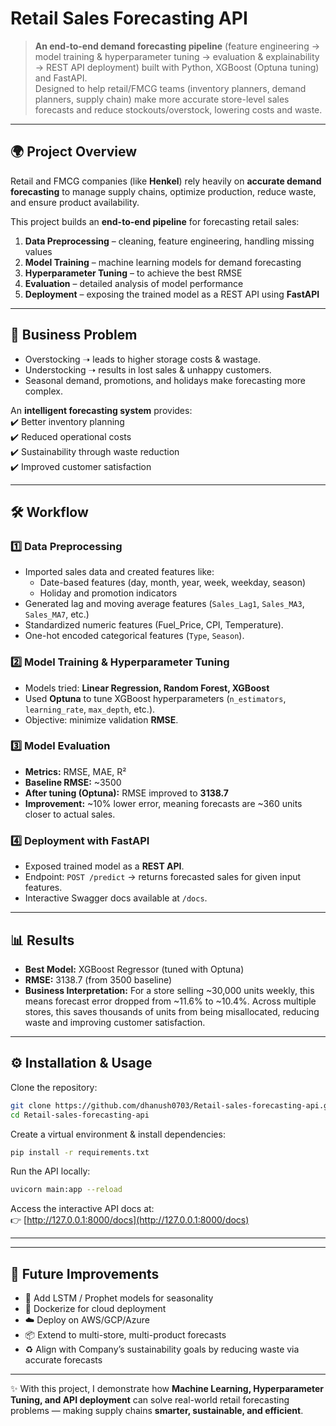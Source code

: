 # Retail Sales Forecasting API

> **An end-to-end demand forecasting pipeline** (feature engineering → model training & hyperparameter tuning → evaluation & explainability → REST API deployment) built with Python, XGBoost (Optuna tuning) and FastAPI.  
> Designed to help retail/FMCG teams (inventory planners, demand planners, supply chain) make more accurate store-level sales forecasts and reduce stockouts/overstock, lowering costs and waste.

---

## 🌍 Project Overview  
Retail and FMCG companies (like **Henkel**) rely heavily on **accurate demand forecasting** to manage supply chains, optimize production, reduce waste, and ensure product availability.  

This project builds an **end-to-end pipeline** for forecasting retail sales:  
1. **Data Preprocessing** – cleaning, feature engineering, handling missing values  
2. **Model Training** – machine learning models for demand forecasting  
3. **Hyperparameter Tuning** – to achieve the best RMSE  
4. **Evaluation** – detailed analysis of model performance  
5. **Deployment** – exposing the trained model as a REST API using **FastAPI**  

---

## 🎯 Business Problem  
- Overstocking ➝ leads to higher storage costs & wastage.  
- Understocking ➝ results in lost sales & unhappy customers.  
- Seasonal demand, promotions, and holidays make forecasting more complex.  

An **intelligent forecasting system** provides:  
✔️ Better inventory planning  
✔️ Reduced operational costs  
✔️ Sustainability through waste reduction  
✔️ Improved customer satisfaction  

---

## 🛠️ Workflow  

### **1️⃣ Data Preprocessing**  
- Imported sales data and created features like:  
  - Date-based features (day, month, year, week, weekday, season)  
  - Holiday and promotion indicators  
- Generated lag and moving average features (`Sales_Lag1`, `Sales_MA3`, `Sales_MA7`, etc.)  
- Standardized numeric features (Fuel_Price, CPI, Temperature).  
- One-hot encoded categorical features (`Type`, `Season`).  

### **2️⃣ Model Training & Hyperparameter Tuning**  
- Models tried: **Linear Regression, Random Forest, XGBoost**  
- Used **Optuna** to tune XGBoost hyperparameters (`n_estimators`, `learning_rate`, `max_depth`, etc.).  
- Objective: minimize validation **RMSE**.  

### **3️⃣ Model Evaluation**  
- **Metrics:** RMSE, MAE, R²  
- **Baseline RMSE:** ~3500  
- **After tuning (Optuna):** RMSE improved to **3138.7**  
- **Improvement:** ~10% lower error, meaning forecasts are ~360 units closer to actual sales.  

### **4️⃣ Deployment with FastAPI**  
- Exposed trained model as a **REST API**.  
- Endpoint: `POST /predict` → returns forecasted sales for given input features.  
- Interactive Swagger docs available at `/docs`.  

---
## 📊 Results  
- **Best Model:** XGBoost Regressor (tuned with Optuna)  
- **RMSE:** 3138.7 (from 3500 baseline)  
- **Business Interpretation:** For a store selling ~30,000 units weekly, this means forecast error dropped from ~11.6% to ~10.4%. Across multiple stores, this saves thousands of units from being misallocated, reducing waste and improving customer satisfaction.  

---
## ⚙️ Installation & Usage  

Clone the repository:
```bash
git clone https://github.com/dhanush0703/Retail-sales-forecasting-api.git
cd Retail-sales-forecasting-api
```

Create a virtual environment & install dependencies:
```bash
pip install -r requirements.txt
```

Run the API locally:
```bash
uvicorn main:app --reload
```

Access the interactive API docs at:  
👉 [http://127.0.0.1:8000/docs](http://127.0.0.1:8000/docs)  

---
---

## 🌟 Future Improvements  
- 🔮 Add LSTM / Prophet models for seasonality  
- 🐳 Dockerize for cloud deployment  
- ☁️ Deploy on AWS/GCP/Azure  
- 📦 Extend to multi-store, multi-product forecasts  
- ♻️ Align with Company’s sustainability goals by reducing waste via accurate forecasts  
---

✨ With this project, I demonstrate how **Machine Learning, Hyperparameter Tuning, and API deployment** can solve real-world retail forecasting problems — making supply chains **smarter, sustainable, and efficient**.  

